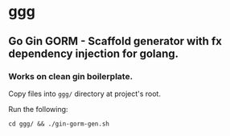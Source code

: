 # ggg
## Go Gin GORM - Scaffold generator with fx dependency injection for golang.
### Works on clean gin boilerplate.

Copy files into `ggg/` directory at project's root.

Run the following:

`cd ggg/ && ./gin-gorm-gen.sh`
